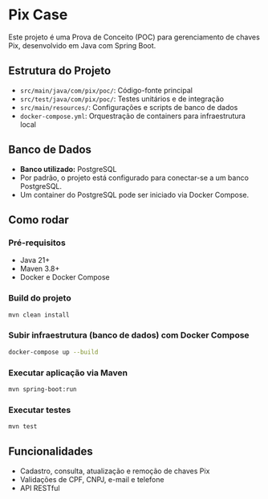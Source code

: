 # Pix Case

Este projeto é uma Prova de Conceito (POC) para gerenciamento de chaves Pix, desenvolvido em Java com Spring Boot.

## Estrutura do Projeto

- `src/main/java/com/pix/poc/`: Código-fonte principal
- `src/test/java/com/pix/poc/`: Testes unitários e de integração
- `src/main/resources/`: Configurações e scripts de banco de dados
- `docker-compose.yml`: Orquestração de containers para infraestrutura local

## Banco de Dados

- **Banco utilizado:** PostgreSQL
- Por padrão, o projeto está configurado para conectar-se a um banco PostgreSQL.
- Um container do PostgreSQL pode ser iniciado via Docker Compose.

## Como rodar

### Pré-requisitos

- Java 21+
- Maven 3.8+
- Docker e Docker Compose

### Build do projeto

```sh
mvn clean install
```

### Subir infraestrutura (banco de dados) com Docker Compose

```sh
docker-compose up --build
```

### Executar aplicação via Maven

```sh
mvn spring-boot:run
```

### Executar testes

```sh
mvn test
```

## Funcionalidades

- Cadastro, consulta, atualização e remoção de chaves Pix
- Validações de CPF, CNPJ, e-mail e telefone
- API RESTful

